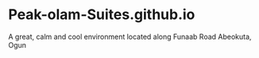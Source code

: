 # Peak-olam-Suites.github.io
A great, calm and cool environment located along Funaab Road Abeokuta, Ogun
